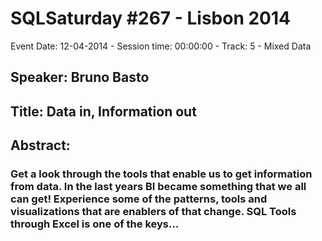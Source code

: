 # SQLSaturday #267 - Lisbon 2014
Event Date: 12-04-2014 - Session time: 00:00:00 - Track: 5 - Mixed Data
## Speaker: Bruno Basto
## Title: Data in, Information out
## Abstract:
### Get a look through the tools that enable us to get information from data. In the last years BI became something that we all can get! Experience some of the patterns, tools and visualizations that are enablers of that change. SQL Tools through Excel is one of the keys…
